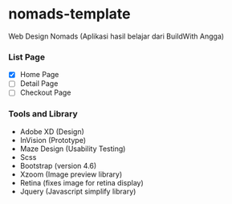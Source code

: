 # nomads-template
Web Design Nomads (Aplikasi hasil belajar dari BuildWith Angga)

### List Page
- [x] Home Page
- [ ] Detail Page
- [ ] Checkout Page

### Tools and Library
- Adobe XD (Design)
- InVision (Prototype)
- Maze Design (Usability Testing)
- Scss
- Bootstrap (version 4.6)
- Xzoom (Image preview library)
- Retina (fixes image for retina display)
- Jquery (Javascript simplify library)
